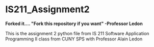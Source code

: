 # IS211_Assignment2

**Forked it.... "Fork this repository if you want" -Professor Ledon**


This is the assignment 2 python file from IS 211 Software Application Programming II class from CUNY SPS with Professor Alain Ledon
